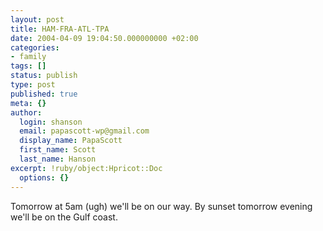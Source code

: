 ```yaml
---
layout: post
title: HAM-FRA-ATL-TPA
date: 2004-04-09 19:04:50.000000000 +02:00
categories:
- family
tags: []
status: publish
type: post
published: true
meta: {}
author:
  login: shanson
  email: papascott-wp@gmail.com
  display_name: PapaScott
  first_name: Scott
  last_name: Hanson
excerpt: !ruby/object:Hpricot::Doc
  options: {}
---
```

<p>Tomorrow at 5am (ugh) we'll be on our way. By sunset tomorrow evening we'll be on the Gulf coast.</p>
